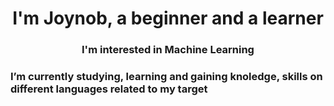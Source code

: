<h1 align="center">I'm Joynob, a beginner and a learner</h1>
<h3 align="center">I'm interested in Machine Learning</h3>

<h3 align="left">I’m currently studying, learning and gaining knoledge, skills on different languages related to my target</h3>
<p align="left">
</p>


<!---
joynob124/joynob124 is a ✨ special ✨ repository because its `README.md` (this file) appears on your GitHub profile.
You can click the Preview link to take a look at your changes.
--->
